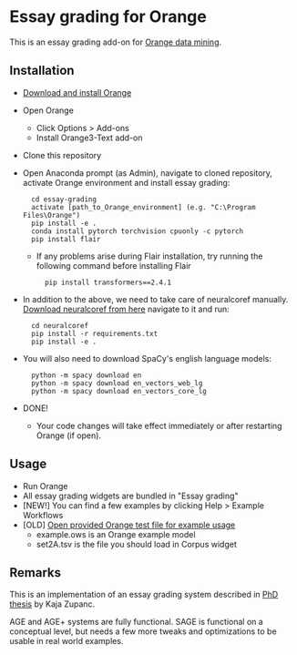 # Essay grading for Orange

This is an essay grading add-on for [Orange data mining](https://orange.biolab.si/).

## Installation

- [Download and install Orange](https://orange.biolab.si/download/)

- Open Orange
    - Click Options > Add-ons
    - Install Orange3-Text add-on

- Clone this repository

- Open Anaconda prompt (as Admin), navigate to cloned repository, activate Orange environment and install essay grading:

        cd essay-grading
        activate [path_to_Orange_environment] (e.g. "C:\Program Files\Orange")
        pip install -e .
		conda install pytorch torchvision cpuonly -c pytorch
		pip install flair

    - If any problems arise during Flair installation, try running the following command before installing Flair

            pip install transformers==2.4.1
        

- In addition to the above, we need to take care of neuralcoref manually. 
[Download neuralcoref from here](https://github.com/huggingface/neuralcoref) navigate to it and run:

        cd neuralcoref
        pip install -r requirements.txt
        pip install -e .

- You will also need to download SpaCy's english language models:

        python -m spacy download en
        python -m spacy download en_vectors_web_lg 
        python -m spacy download en_vectors_core_lg 
        
        
- DONE!
    - Your code changes will take effect immediately or after restarting Orange (if open).

## Usage

- Run Orange
- All essay grading widgets are bundled in "Essay grading"
- [NEW!] You can find a few examples by clicking Help > Example Workflows
- [OLD] [Open provided Orange test file for example usage](https://github.com/venom1270/essay-grading-util)
     - example.ows is an Orange example model
     - set2A.tsv is the file you should load in Corpus widget


## Remarks

This is an implementation of an essay grading system described in [PhD thesis](http://eprints.fri.uni-lj.si/4133/1/63120364-KAJA_ZUPANC-Semanti%C4%8Dno_usmerjeno_avtomatsko_ocenjevanje_esejev.pdf) by Kaja Zupanc.

AGE and AGE+ systems are fully functional. SAGE is functional on a conceptual level, but needs a few more tweaks and optimizations to be usable in real world examples.
